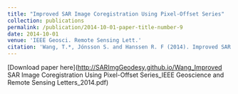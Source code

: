 ```yaml
---
title: "Improved SAR Image Coregistration Using Pixel-Offset Series"
collection: publications
permalink: /publication/2014-10-01-paper-title-number-9
date: 2014-10-01
venue: 'IEEE Geosci. Remote Sensing Lett.'
citation: 'Wang, T.*, Jónsson S. and Hanssen R. F (2014). Improved SAR Image Coregistration Using Pixel-Offset Series, IEEE Geosci. Remote Sensing Lett. 11(9), 1465 - 1469'
---
```

[Download paper here](http://SARImgGeodesy.github.io/Wang_Improved SAR Image Coregistration Using Pixel-Offset Series_IEEE Geoscience and Remote Sensing Letters_2014.pdf)
